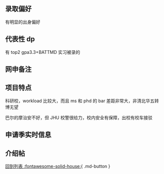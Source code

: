 ## 录取偏好

有明显的出身偏好

## 代表性 dp

有 top2 gpa3.3+BATTMD 实习被录的

## 网申备注

## 项目特点

科研校，workload 比较大，而且 ms 和 phd 的 bar 差距非常大，非清北华五转博无望

巴尔的摩治安不好，但 JHU 校警很给力，校内安全有保障，出校有校车接驳

## 申请季实时信息

## 介绍帖

[回到列表 :fontawesome-solid-house:](grade.md){ .md-button }
